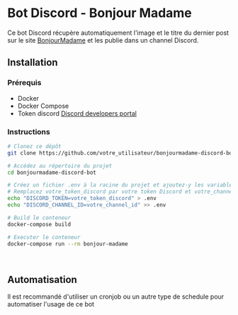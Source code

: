 # Bot Discord - Bonjour Madame
Ce bot Discord récupère automatiquement l'image et le titre du dernier post sur le site [BonjourMadame](https://bonjourmadame.fr/) et les publie dans un channel Discord.

## Installation
### Prérequis
- Docker
- Docker Compose
- Token discord [Discord developers portal](https://discord.com/developers/applications)

### Instructions
```bash
# Clonez ce dépôt
git clone https://github.com/votre_utilisateur/bonjourmadame-discord-bot.git

# Accédez au répertoire du projet
cd bonjourmadame-discord-bot

# Créez un fichier .env à la racine du projet et ajoutez-y les variables d'environnement suivantes :
# Remplacez votre_token_discord par votre token Discord et votre_channel_id par l'ID du channel Discord où vous souhaitez que le bot publie les messages
echo "DISCORD_TOKEN=votre_token_discord" > .env
echo "DISCORD_CHANNEL_ID=votre_channel_id" >> .env

# Build le conteneur
docker-compose build

# Executer le conteneur
docker-compose run --rm bonjour-madame
```
<br>

## Automatisation
Il est recommandé d'utiliser un cronjob ou un autre type de schedule pour automatiser l'usage de ce bot
